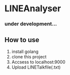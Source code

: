 # LINEAnalyser
  
### under development...
  
## How to use
  
1. install golang  
2. clone this project  
3. Accsess to localhost:9000
4. Upload LINETalkfile(.txt)


